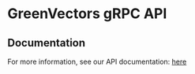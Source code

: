 # GreenVectors gRPC API

## Documentation
For more information, see our API documentation: [here](https://morphos.gitbook.io/morphos-ai)